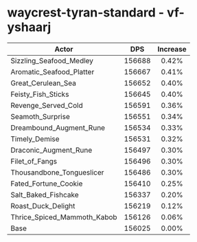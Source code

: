 # waycrest-tyran-standard - vf-yshaarj
| Actor | DPS | Increase |
|---|:---:|:---:|
|Sizzling_Seafood_Medley|156688|0.42%|
|Aromatic_Seafood_Platter|156667|0.41%|
|Great_Cerulean_Sea|156652|0.40%|
|Feisty_Fish_Sticks|156645|0.40%|
|Revenge_Served_Cold|156591|0.36%|
|Seamoth_Surprise|156551|0.34%|
|Dreambound_Augment_Rune|156534|0.33%|
|Timely_Demise|156531|0.32%|
|Draconic_Augment_Rune|156497|0.30%|
|Filet_of_Fangs|156496|0.30%|
|Thousandbone_Tongueslicer|156486|0.30%|
|Fated_Fortune_Cookie|156410|0.25%|
|Salt_Baked_Fishcake|156337|0.20%|
|Roast_Duck_Delight|156219|0.12%|
|Thrice_Spiced_Mammoth_Kabob|156126|0.06%|
|Base|156025|0.00%|
